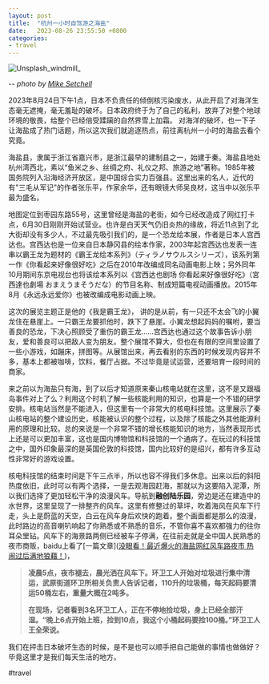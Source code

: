 ```yaml
---
layout: post
title:  "杭州一小时自驾游之海盐"
date:   2023-08-26 23:55:50 +0800
categories: 
- travel
---
```


![Unsplash_windmill_](https://images.unsplash.com/photo-1598298809876-32b6a79f716a?ixlib=rb-4.0.3&ixid=M3wxMjA3fDB8MHxwaG90by1wYWdlfHx8fGVufDB8fHx8fA%3D%3D&auto=format&fit=crop&w=3571&q=80)



-- *photo by [Mike Setchell](https://unsplash.com/@mikesetchell)*

2023年8月24日下午1点，日本不负责任的倾倒核污染废水，从此开启了对海洋生态毫无遮掩，毫无羞耻的破坏。日本政府终于为了自己的私利，放弃了对整个地球环境的敬畏，给整个已经倍受蹂躏的自然界雪上加霜。 对海洋的破坏，也一下子让海盐成了热门话题，所以这次我们就追逐热点，前往离杭州一小时的海盐去看个究竟。

海盐县，隶属于浙江省嘉兴市，是浙江最早的建制县之一，始建于秦。海盐县地处杭州湾西北，素以“鱼米之乡、丝绸之府、礼仪之邦、旅游之地”著称。1985年被国务院列入沿海经济开放区，是中国综合实力百强县。这里出来的名人，近代的有"三毛从军记"的作者张乐平，作家余华，还有眼镜大师吴良材，这当中以张乐平最为盛名。

地图定位到枣园东路55号，这里曾经是海盐的老街，如今已经改造成了网红打卡点，6月30日刚刚开始试营业。也许是白天天气仍旧炎热的缘故，将近11点到了北大街却没有多少人，不过最先吸引我们的，是一个恐龙绘本展，作者是日本人宫西达也。宫西达也是一位来自日本静冈县的绘本作家，2003年起宫西达也发表一连串以霸王龙为题材的《霸王龙绘本系列》（ティラノサウルスシリーズ），该系列第一作《你看起来好像很好吃》之后在2010年改编成同名动画电影上映；另外同年10月期间东京电视台也将该绘本系列以《宫西达也剧场 你看起来好像很好吃》（宮西達也劇場 おまえうまそうだな）的节目名称、制成短篇电视动画播放。2015年8月《永远永远爱你》也被改编成电影动画上映。

这次的展览主题正是他的《我是霸王龙》， 讲的是从前，有一只还不太会飞的小翼龙住在悬崖上。一只霸王龙要抓他时，跌下了悬崖。小翼龙想起妈妈的嘱咐，要当善良的恐龙，下决心照顾受了重伤的霸王龙……宫西达也通过这个故事告诉小朋友，爱和善良可以把敌人变为朋友。整个展馆不算大，但也在有限的空间里设置了一些小游戏，如蹦床，拼图等。从展馆出来，再去看别的东西的时候发现内容并不多，基本上都被咖啡，饮料，餐厅占据。不过毕竟是试运营，还要培育一段时间的商家。 

来之前以为海盐只有海，到了以后才知道原来秦山核电站就在这里，这不是又跟福岛事件对上了么？利用这个时机了解一些核能利用的知识，也算是一个不错的研学安排。核电站当然是不能进入，但这里有一个非常大的核电科技馆。这里展示了秦山核电站的整个建设历史，核能被认识的整个过程，以及除了核能之外其他能源利用的原理和比较。总的来说是一个非常不错的增长核能知识的地方，当然表现形式上还是可以更加丰富，这也是国内博物馆和科技馆的一个通病了。在玩过的科技馆之中，国外印象最深的是英国伦敦的科技馆，国内比较好的是绍兴，都有许多互动性非常好的游戏设置。 

核电科技馆的结束时间是下午三点半，所以也容不得我们多休息。出来以后的斜阳热度依旧，此时可以有两个选择，一是去观海园赶海，那就以为这要陷入泥潭，所以我们选择了更加轻松干净的浪漫风车。导航到**融创陆乐园**，旁边是还在建造中的水世界，这里呈现了一排整齐的风车。这里有修整过的草坪，吹着海风在风车下行走，头上是蔚蓝的天空，白云在风车身后欢快的跑着。整个画面都是那么的浪漫，此时路边的高音喇叭响起了你熟悉或不熟悉的音乐，不管你喜不喜欢都强力的往你耳朵里钻。风车下的海景路两侧已经被车子停满，在往前走就是全中国人民熟悉的夜市商贩，baidu上看了[一篇文章]([没眼看！最近爆火的海盐网红风车路夜市 热闹过后满地狼藉！](https://baijiahao.baidu.com/s?id=1773629694166405928&wfr=spider&for=pc))，

>  **凌晨5点，夜市褪去，晨光洒在风车下。环卫工人开始对垃圾进行集中清运，武原街道环卫所相关负责人告诉记者，110升的垃圾桶，每天起码要清运50桶左右，重量大概在2吨多。**
> 
> **在现场，记者看到3名环卫工人，正在不停地捡垃圾，身上已经全部汗湿。“晚上6点开始上班，捡到10点，我这个小桶起码要捡100桶。”环卫工人王全荣说。**

我们在抨击日本破坏生态的时候，是不是也可以顺手把自己能做的事情也做做好？ 毕竟这里才是我们每天生活的地方。

#travel 